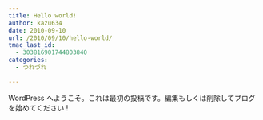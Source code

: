 ```yaml
---
title: Hello world!
author: kazu634
date: 2010-09-10
url: /2010/09/10/hello-world/
tmac_last_id:
  - 303816901744803840
categories:
  - つれづれ

---
```

WordPress へようこそ。これは最初の投稿です。編集もしくは削除してブログを始めてください !